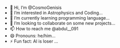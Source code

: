 - 👋 Hi, I’m @CosmoGenisis
- 👀 I’m interested in Astrophysics and Coding...
- 🌱 I’m currently learning programming language...
- 💞️ I’m looking to collaborate on some new projects...
- 📫 How to reach me @abdul__091
- 😄 Pronouns: he/him...
- ⚡ Fun fact: AI is loser ...

<!---
CosmoGenisis/CosmoGenisis is a ✨ special ✨ repository because its `README.md` (this file) appears on your GitHub profile.
You can click the Preview link to take a look at your changes.
--->
